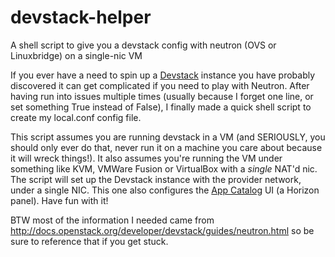 # devstack-helper
A shell script to give you a devstack config with neutron
(OVS or Linuxbridge) on a single-nic VM

If you ever have a need to spin up a [Devstack](http://devstack.org)
instance you have probably discovered it can get complicated
if you need to play with Neutron. After having run into
issues multiple times (usually because I forget one line, or
set something True instead of False), I finally made a quick
shell script to create my local.conf config file.

This script assumes you are running devstack in a VM (and
SERIOUSLY, you should only ever do that, never run it on a
machine you care about because it will wreck things!). It
also assumes you're running the VM under something like KVM,
VMWare Fusion or VirtualBox with a *single* NAT'd nic. The
script will set up the Devstack instance with the provider
network, under a single NIC. This one also configures
the [App Catalog](http://apps.openstack.org) UI (a Horizon
panel).  Have fun with it!

BTW most of the information I needed came from
http://docs.openstack.org/developer/devstack/guides/neutron.html
so be sure to reference that if you get stuck.
